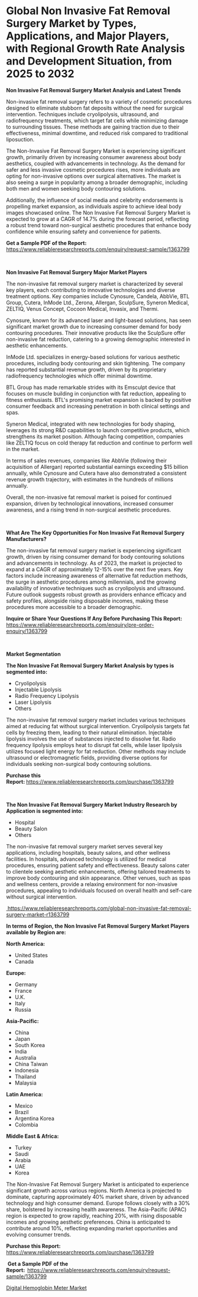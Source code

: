 <p><h1>Global Non Invasive Fat Removal Surgery Market by Types, Applications, and Major Players, with Regional Growth Rate Analysis and Development Situation, from 2025 to 2032</h1></p><p><strong>Non Invasive Fat Removal Surgery Market Analysis and Latest Trends</strong></p>
<p><p>Non-invasive fat removal surgery refers to a variety of cosmetic procedures designed to eliminate stubborn fat deposits without the need for surgical intervention. Techniques include cryolipolysis, ultrasound, and radiofrequency treatments, which target fat cells while minimizing damage to surrounding tissues. These methods are gaining traction due to their effectiveness, minimal downtime, and reduced risk compared to traditional liposuction.</p><p>The Non-Invasive Fat Removal Surgery Market is experiencing significant growth, primarily driven by increasing consumer awareness about body aesthetics, coupled with advancements in technology. As the demand for safer and less invasive cosmetic procedures rises, more individuals are opting for non-invasive options over surgical alternatives. The market is also seeing a surge in popularity among a broader demographic, including both men and women seeking body contouring solutions.</p><p>Additionally, the influence of social media and celebrity endorsements is propelling market expansion, as individuals aspire to achieve ideal body images showcased online. The Non Invasive Fat Removal Surgery Market is expected to grow at a CAGR of 14.7% during the forecast period, reflecting a robust trend toward non-surgical aesthetic procedures that enhance body confidence while ensuring safety and convenience for patients.</p></p>
<p><strong>Get a Sample PDF of the Report:&nbsp;</strong> <a href="https://www.reliableresearchreports.com/enquiry/request-sample/1363799?utm_campaign=40&utm_medium=2&utm_source=Github&utm_content=ia&utm_term=04032025&utm_id=non-invasive-fat-removal-surgery">https://www.reliableresearchreports.com/enquiry/request-sample/1363799</a></p>
<p>&nbsp;</p>
<p><strong>Non Invasive Fat Removal Surgery Major Market Players</strong></p>
<p><p>The non-invasive fat removal surgery market is characterized by several key players, each contributing to innovative technologies and diverse treatment options. Key companies include Cynosure, Candela, AbbVie, BTL Group, Cutera, InMode Ltd., Zerona, Allergan, SculpSure, Syneron Medical, ZELTIQ, Venus Concept, Cocoon Medical, Invasix, and Thermi.</p><p>Cynosure, known for its advanced laser and light-based solutions, has seen significant market growth due to increasing consumer demand for body contouring procedures. Their innovative products like the SculpSure offer non-invasive fat reduction, catering to a growing demographic interested in aesthetic enhancements. </p><p>InMode Ltd. specializes in energy-based solutions for various aesthetic procedures, including body contouring and skin tightening. The company has reported substantial revenue growth, driven by its proprietary radiofrequency technologies which offer minimal downtime.</p><p>BTL Group has made remarkable strides with its Emsculpt device that focuses on muscle building in conjunction with fat reduction, appealing to fitness enthusiasts. BTL's promising market expansion is backed by positive consumer feedback and increasing penetration in both clinical settings and spas.</p><p>Syneron Medical, integrated with new technologies for body shaping, leverages its strong R&D capabilities to launch competitive products, which strengthens its market position. Although facing competition, companies like ZELTIQ focus on cold therapy fat reduction and continue to perform well in the market.</p><p>In terms of sales revenues, companies like AbbVie (following their acquisition of Allergan) reported substantial earnings exceeding $15 billion annually, while Cynosure and Cutera have also demonstrated a consistent revenue growth trajectory, with estimates in the hundreds of millions annually.</p><p>Overall, the non-invasive fat removal market is poised for continued expansion, driven by technological innovations, increased consumer awareness, and a rising trend in non-surgical aesthetic procedures.</p></p>
<p>&nbsp;</p>
<p><strong>What Are The Key Opportunities For Non Invasive Fat Removal Surgery Manufacturers?</strong></p>
<p><p>The non-invasive fat removal surgery market is experiencing significant growth, driven by rising consumer demand for body contouring solutions and advancements in technology. As of 2023, the market is projected to expand at a CAGR of approximately 12-15% over the next five years. Key factors include increasing awareness of alternative fat reduction methods, the surge in aesthetic procedures among millennials, and the growing availability of innovative techniques such as cryolipolysis and ultrasound. Future outlook suggests robust growth as providers enhance efficacy and safety profiles, alongside rising disposable incomes, making these procedures more accessible to a broader demographic.</p></p>
<p><strong>Inquire or Share Your Questions If Any Before Purchasing This Report:</strong> <a href="https://www.reliableresearchreports.com/enquiry/pre-order-enquiry/1363799?utm_campaign=40&utm_medium=2&utm_source=Github&utm_content=ia&utm_term=04032025&utm_id=non-invasive-fat-removal-surgery">https://www.reliableresearchreports.com/enquiry/pre-order-enquiry/1363799</a></p>
<p>&nbsp;</p>
<p><strong>Market Segmentation</strong></p>
<p><strong>The Non Invasive Fat Removal Surgery Market Analysis by types is segmented into:</strong></p>
<p><ul><li>Cryolipolysis</li><li>Injectable Lipolysis</li><li>Radio Frequency Lipolysis</li><li>Laser Lipolysis</li><li>Others</li></ul></p>
<p><p>The non-invasive fat removal surgery market includes various techniques aimed at reducing fat without surgical intervention. Cryolipolysis targets fat cells by freezing them, leading to their natural elimination. Injectable lipolysis involves the use of substances injected to dissolve fat. Radio frequency lipolysis employs heat to disrupt fat cells, while laser lipolysis utilizes focused light energy for fat reduction. Other methods may include ultrasound or electromagnetic fields, providing diverse options for individuals seeking non-surgical body contouring solutions.</p></p>
<p><strong>Purchase this Report:&nbsp;</strong><a href="https://www.reliableresearchreports.com/purchase/1363799?utm_campaign=40&utm_medium=2&utm_source=Github&utm_content=ia&utm_term=04032025&utm_id=non-invasive-fat-removal-surgery">https://www.reliableresearchreports.com/purchase/1363799</a></p>
<p>&nbsp;</p>
<p><strong>The Non Invasive Fat Removal Surgery Market Industry Research by Application is segmented into:</strong></p>
<p><ul><li>Hospital</li><li>Beauty Salon</li><li>Others</li></ul></p>
<p><p>The non-invasive fat removal surgery market serves several key applications, including hospitals, beauty salons, and other wellness facilities. In hospitals, advanced technology is utilized for medical procedures, ensuring patient safety and effectiveness. Beauty salons cater to clientele seeking aesthetic enhancements, offering tailored treatments to improve body contouring and skin appearance. Other venues, such as spas and wellness centers, provide a relaxing environment for non-invasive procedures, appealing to individuals focused on overall health and self-care without surgical intervention.</p></p>
<p><a href="https://www.reliableresearchreports.com/global-non-invasive-fat-removal-surgery-market-r1363799?utm_campaign=40&utm_medium=2&utm_source=Github&utm_content=ia&utm_term=04032025&utm_id=non-invasive-fat-removal-surgery">&nbsp;https://www.reliableresearchreports.com/global-non-invasive-fat-removal-surgery-market-r1363799</a></p>
<p><strong>In terms of Region, the Non Invasive Fat Removal Surgery Market Players available by Region are:</strong></p>
<p>
    <p> <strong> North America: </strong>
        <ul>
            <li>United States</li>
            <li>Canada</li>
        </ul>
        </p> 
    <p> <strong> Europe: </strong>
        <ul>
            <li>Germany</li>
            <li>France</li>
            <li>U.K.</li>
            <li>Italy</li>
            <li>Russia</li>
        </ul>
        </p> 
    <p> <strong> Asia-Pacific: </strong>
        <ul>
            <li>China</li>
            <li>Japan</li>
            <li>South Korea</li>
            <li>India</li>
            <li>Australia</li>
            <li>China Taiwan</li>
            <li>Indonesia</li>
            <li>Thailand</li>
            <li>Malaysia</li>
        </ul>
        </p> 
    <p> <strong> Latin America: </strong>
        <ul>
            <li>Mexico</li>
            <li>Brazil</li>
            <li>Argentina Korea</li>
            <li>Colombia</li>
        </ul>
        </p> 
    <p> <strong> Middle East & Africa: </strong>
        <ul>
            <li>Turkey</li>
            <li>Saudi</li>
            <li>Arabia</li>
            <li>UAE</li>
            <li>Korea</li>
        </ul>
    </p>
    </p>
<p><p>The Non-Invasive Fat Removal Surgery Market is anticipated to experience significant growth across various regions. North America is projected to dominate, capturing approximately 40% market share, driven by advanced technology and high consumer demand. Europe follows closely with a 30% share, bolstered by increasing health awareness. The Asia-Pacific (APAC) region is expected to grow rapidly, reaching 20%, with rising disposable incomes and growing aesthetic preferences. China is anticipated to contribute around 10%, reflecting expanding market opportunities and evolving consumer trends.</p></p>
<p><strong>Purchase this Report: </strong><a href="https://www.reliableresearchreports.com/purchase/1363799?utm_campaign=40&utm_medium=2&utm_source=Github&utm_content=ia&utm_term=04032025&utm_id=non-invasive-fat-removal-surgery">https://www.reliableresearchreports.com/purchase/1363799</a></p>
<p>&nbsp;<strong>Get a Sample PDF of the Report:&nbsp;&nbsp;</strong><a href="https://www.reliableresearchreports.com/enquiry/request-sample/1363799?utm_campaign=40&utm_medium=2&utm_source=Github&utm_content=ia&utm_term=04032025&utm_id=non-invasive-fat-removal-surgery">https://www.reliableresearchreports.com/enquiry/request-sample/1363799</a></p>
<p><strong></strong></p>
<p><p><a href="https://github.com/uldularido/Market-Research-Report-List-1/blob/main/digital-hemoglobin-meter-market.md?utm_campaign=40&utm_medium=2&utm_source=Github&utm_content=ia&utm_term=04032025&utm_id=non-invasive-fat-removal-surgery">Digital Hemoglobin Meter Market</a></p></p>